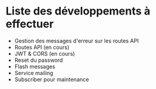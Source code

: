 # Liste des développements à effectuer

- Gestion des messages d'erreur sur les routes API
- Routes API (en cours)
- JWT & CORS (en cours)
- Reset du password
- Flash messages
- Service mailing
- Subscriber pour maintenance
